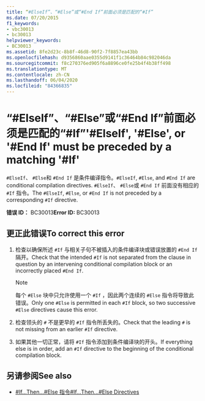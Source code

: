 ```yaml
---
title: “#ElseIf”、“#Else”或“#End If”前面必须是匹配的“#If”
ms.date: 07/20/2015
f1_keywords:
- vbc30013
- bc30013
helpviewer_keywords:
- BC30013
ms.assetid: 8fe2d23c-8b8f-46d8-90f2-7f8857ea43bb
ms.openlocfilehash: d9356860aae0355d9141f1c36464b84c982046da
ms.sourcegitcommit: f8c270376ed905f6a8896ce0fe25b4f4b38ff498
ms.translationtype: MT
ms.contentlocale: zh-CN
ms.lasthandoff: 06/04/2020
ms.locfileid: "84366835"
---
```

# <a name="elseif-else-or-end-if-must-be-preceded-by-a-matching-if"></a><span data-ttu-id="5e4ba-102">“#ElseIf”、“#Else”或“#End If”前面必须是匹配的“#If”</span><span class="sxs-lookup"><span data-stu-id="5e4ba-102">'#ElseIf', '#Else', or '#End If' must be preceded by a matching '#If'</span></span>
<span data-ttu-id="5e4ba-103">`#ElseIf`、 `#Else`和 `#End If` 是条件编译指令。</span><span class="sxs-lookup"><span data-stu-id="5e4ba-103">`#ElseIf`, `#Else`, and `#End If` are conditional compilation directives.</span></span> <span data-ttu-id="5e4ba-104">`#ElseIf`、 `#Else`或 `#End If` 前面没有相应的 `#If` 指令。</span><span class="sxs-lookup"><span data-stu-id="5e4ba-104">The `#ElseIf`, `#Else`, or `#End If` is not preceded by a corresponding `#If` directive.</span></span>  
  
 <span data-ttu-id="5e4ba-105">**错误 ID：** BC30013</span><span class="sxs-lookup"><span data-stu-id="5e4ba-105">**Error ID:** BC30013</span></span>  
  
## <a name="to-correct-this-error"></a><span data-ttu-id="5e4ba-106">更正此错误</span><span class="sxs-lookup"><span data-stu-id="5e4ba-106">To correct this error</span></span>  
  
1. <span data-ttu-id="5e4ba-107">检查以确保所述 `#If` 与相关子句不被插入的条件编译块或错误放置的 `#End If`隔开。</span><span class="sxs-lookup"><span data-stu-id="5e4ba-107">Check that the intended `#If` is not separated from the clause in question by an intervening conditional compilation block or an incorrectly placed `#End If`.</span></span>  
  
    > [!NOTE]
    > <span data-ttu-id="5e4ba-108">每个 `#Else` 块中只允许使用一个 `#If` ，因此两个连续的 `#Else` 指令将导致此错误。</span><span class="sxs-lookup"><span data-stu-id="5e4ba-108">Only one `#Else` is permitted in each `#If` block, so two successive `#Else` directives cause this error.</span></span>  
  
2. <span data-ttu-id="5e4ba-109">检查领头的 `#` 不是更早的 `#If` 指令所丢失的。</span><span class="sxs-lookup"><span data-stu-id="5e4ba-109">Check that the leading `#` is not missing from an earlier `#If` directive.</span></span>  
  
3. <span data-ttu-id="5e4ba-110">如果其他一切正常，请将 `#If` 指令添加到条件编译块的开头。</span><span class="sxs-lookup"><span data-stu-id="5e4ba-110">If everything else is in order, add an `#If` directive to the beginning of the conditional compilation block.</span></span>  
  
## <a name="see-also"></a><span data-ttu-id="5e4ba-111">另请参阅</span><span class="sxs-lookup"><span data-stu-id="5e4ba-111">See also</span></span>

- [<span data-ttu-id="5e4ba-112">#If...Then...#Else 指令</span><span class="sxs-lookup"><span data-stu-id="5e4ba-112">#If...Then...#Else Directives</span></span>](../language-reference/directives/if-then-else-directives.md)
